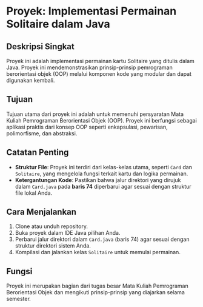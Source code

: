 # Proyek: Implementasi Permainan Solitaire dalam Java

## Deskripsi Singkat
Proyek ini adalah implementasi permainan kartu Solitaire yang ditulis dalam Java. Proyek ini mendemonstrasikan prinsip-prinsip pemrograman berorientasi objek (OOP) melalui komponen kode yang modular dan dapat digunakan kembali.

## Tujuan
Tujuan utama dari proyek ini adalah untuk memenuhi persyaratan Mata Kuliah Pemrograman Berorientasi Objek (OOP). Proyek ini berfungsi sebagai aplikasi praktis dari konsep OOP seperti enkapsulasi, pewarisan, polimorfisme, dan abstraksi.

## Catatan Penting
- **Struktur File**: Proyek ini terdiri dari kelas-kelas utama, seperti `Card` dan `Solitaire`, yang mengelola fungsi terkait kartu dan logika permainan.
- **Ketergantungan Kode**: Pastikan bahwa jalur direktori yang dirujuk dalam `Card.java` pada **baris 74** diperbarui agar sesuai dengan struktur file lokal Anda.

## Cara Menjalankan
1. Clone atau unduh repository.
2. Buka proyek dalam IDE Java pilihan Anda.
3. Perbarui jalur direktori dalam `Card.java` (baris 74) agar sesuai dengan struktur direktori sistem Anda.
4. Kompilasi dan jalankan kelas `Solitaire` untuk memulai permainan.

## Fungsi
Proyek ini merupakan bagian dari tugas besar Mata Kuliah Pemrograman Berorientasi Objek dan mengikuti prinsip-prinsip yang diajarkan selama semester.

